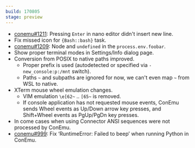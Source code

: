 ```yaml
---
build: 170805
stage: preview
---
```


* [conemu#1211](https://github.com/Maximus5/ConEmu/issues/1211): Pressing `Enter` in nano editor didn't insert new line.
* Fix missed icon for `{Bash::bash}` task.
* [conemu#1209](https://github.com/Maximus5/ConEmu/issues/1209): Node and `undefined` in the `process.env.foobar`.
* Show proper terminal modes in Settings/Info dialog page.
* Conversion from POSIX to native paths improved.
  * Proper prefix is used (autodetected or specified via `-new_console:p:/mnt` switch).
  * Paths `~` and subpaths are ignored for now, we can't even map `~` from WSL to native.
* XTerm mouse wheel emulation changes.
  * VIM emulation `\e[62~` .. `[65~` is removed.
  * If console application has not requested mouse events, ConEmu
    sends Wheel events as Up/Down arrow key presses, and Shift+Wheel
    events as PgUp/PgDn key presses.
* In come cases when using Connector ANSI sequences were not processed by ConEmu.
* [conemu#999](https://github.com/Maximus5/ConEmu/issues/999): Fix ‘RuntimeError: Failed to beep’ when running Python in ConEmu.
